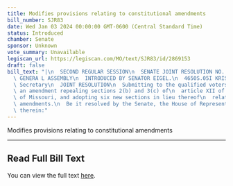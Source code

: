 ```yaml
---
title: Modifies provisions relating to constitutional amendments
bill_number: SJR83
date: Wed Jan 03 2024 00:00:00 GMT-0600 (Central Standard Time)
status: Introduced
chamber: Senate
sponsor: Unknown
vote_summary: Unavailable
legiscan_url: https://legiscan.com/MO/text/SJR83/id/2869153
draft: false
bill_text: "|\n  SECOND REGULAR SESSION\n  SENATE JOINT RESOLUTION NO. 83\n  102ND\
  \ GENERA L ASSEMBLY\n  INTRODUCED BY SENATOR EIGEL.\n  4650S.05I KRISTINA MARTIN,\
  \ Secretary\n  JOINT RESOLUTION\n  Submitting to the qualified voters of Missouri,\
  \ an amendment repealing sections 2(b) and 3(c) of\n  article XII of the Constitution\
  \ of Missouri, and adopting six new sections in lieu thereof\n  relating to constitutional\
  \ amendments.\n  Be it resolved by the Senate, the House of Representatives concurring\
  \ therein:"
---
```

Modifies provisions relating to constitutional amendments

---

## Read Full Bill Text

You can view the full text [here](https://legiscan.com/MO/text/SJR83/id/2869153).

